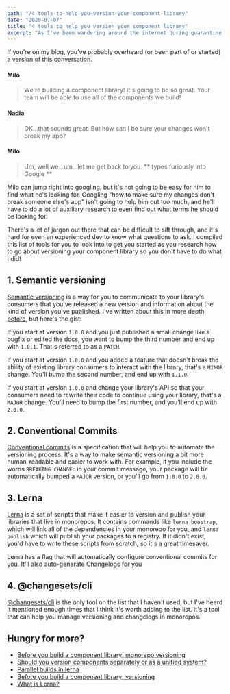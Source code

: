 ```yaml
---
path: "/4-tools-to-help-you-version-your-component-library"
date: "2020-07-07"
title: "4 tools to help you version your component library"
excerpt: "As I've been wandering around the internet during quarantine, I've noticed a lot of people asking about how to version a component library. It seems like devs who are starting to work on component libraries understand that they should version their libraries, but they're not sure where to start."
---
```


If you're on my blog, you've probably overheard (or been part of or started) a version of this conversation.

#### Milo

> We're building a component library! It's going to be so great. Your team will be able to use all of the components we build!

#### Nadia

> OK...that sounds great. But how can I be sure your changes won't break my app?

#### Milo

> Um, well we...um...let me get back to you. ** types furiously into Google **

Milo can jump right into googling, but it's not going to be easy for him to find what he's looking for. Googling "how to make sure my changes don't break someone else's app" isn't going to help him out too much, and he'll have to do a lot of auxiliary research to even find out what terms he should be looking for.

There's a lot of jargon out there that can be difficult to sift through, and it's hard for even an experienced dev to know what questions to ask. I compiled this list of tools for you to look into to get you started as you research how to go about versioning your component library so you don't have to do what I did!

## 1. Semantic versioning

[Semantic versioning](https://semver.org/) is a way for you to communicate to your library's consumers that you've released a new version and information about the kind of version you've published. I've written about this in more depth [before](https://maecapozzi.com/library-versioning/), but here's the gist:

If you start at version `1.0.0` and you just published a small change like a bugfix or edited the docs, you want to bump the third number and end up with `1.0.1`. That's referred to as a `PATCH`.

If you start at version `1.0.0` and you added a feature that doesn't break the ability of existing library consumers to interact with the library, that's a `MINOR` change. You'll bump the second number, and end up with `1.1.0`.

If you start at version `1.0.0` and change your library's API so that your consumers need to rewrite their code to continue using your library, that's a `MAJOR` change. You'll need to bump the first number, and you'll end up with `2.0.0`.

## 2. Conventional Commits

[Conventional commits](https://www.conventionalcommits.org/en/v1.0.0/) is a specification that will help you to automate the versioning process. It's a way to make semantic versioning a bit more human-readable and easier to work with. For example, if you include the words `BREAKING CHANGE:` in your commit message, your package will be automatically bumped a `MAJOR` version, or you'll go from `1.0.0` to `2.0.0`.

## 3. Lerna

[Lerna](https://github.com/lerna/lerna) is a set of scripts that make it easier to version and publish your libraries that live in monorepos. It contains commands like `lerna boostrap`, which will link all of the dependencies in your monorepo for you, and `lerna publish` which will publish your packages to a registry. If it didn't exist, you'd have to write these scripts from scratch, so it's a great timesaver.

Lerna has a flag that will automatically configure conventional commits for you. It'll also auto-generate Changelogs for you

## 4. @changesets/cli

[@changesets/cli](https://www.npmjs.com/package/@changesets/cli) is the only tool on the list that I haven't used, but I've heard it mentioned enough times that I think it's worth adding to the list. It's a tool that can help you manage versioning and changelogs in monorepos.

## Hungry for more?

- [Before you build a component library: monorepo versioning](/lerna-monorepo-versioning)
- [Should you version components separately or as a unified system?](/version-bundling)
- [Parallel builds in lerna](/parallel-builds-in-lerna)
- [Before you build a component library: versioning](/library-versioning)
- [What is Lerna?](/what-is-lerna)
